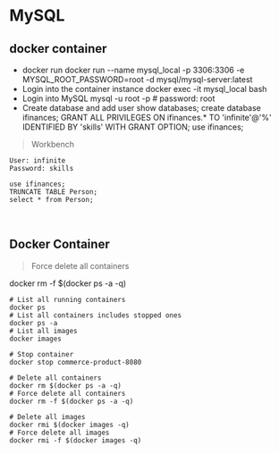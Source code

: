 # MySQL

## docker container

- docker run
docker run --name mysql_local -p 3306:3306 -e MYSQL_ROOT_PASSWORD=root -d mysql/mysql-server:latest
- Login into the container instance
docker exec -it mysql_local bash
- Login into MySQL
mysql -u root -p # password: root
- Create database and add user
show databases;
create database ifinances;
GRANT ALL PRIVILEGES ON ifinances.* TO 'infinite'@'%' IDENTIFIED BY 'skills' WITH GRANT OPTION;
use ifinances;

> Workbench

```
User: infinite
Password: skills

use ifinances;
TRUNCATE TABLE Person;
select * from Person;
```
 
## Docker Container

> Force delete all containers

docker rm -f $(docker ps -a -q)

```
# List all running containers
docker ps
# List all containers includes stopped ones
docker ps -a
# List all images
docker images
 
# Stop container
docker stop commerce-product-8080
 
# Delete all containers
docker rm $(docker ps -a -q)
# Force delete all containers
docker rm -f $(docker ps -a -q)
 
# Delete all images
docker rmi $(docker images -q)
# Force delete all images
docker rmi -f $(docker images -q)
```
